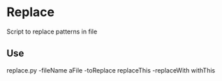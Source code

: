 # Replace
Script to replace patterns in file
## Use
replace.py -fileName aFile -toReplace replaceThis -replaceWith withThis
